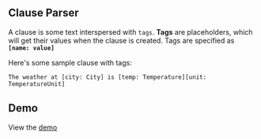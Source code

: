 ## Clause Parser

A clause is some text interspersed with `tags`. __Tags__ are placeholders, which will get their 
values when the clause is created. Tags are specified as __`[name: value]`__

Here's some sample clause with tags:

```text
The weather at [city: City] is [temp: Temperature][unit: TemperatureUnit]
```

## Demo 

View the [demo](https://clauser.netlify.com/)
